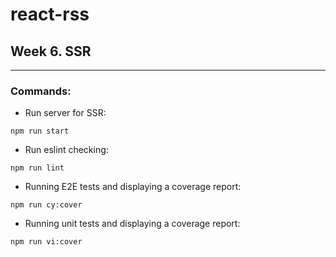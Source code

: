 # react-rss
## Week 6. SSR
---
### Commands:
- Run server for SSR:
```
npm run start
```

- Run eslint checking:
```
npm run lint
```

- Running E2E tests and displaying a coverage report:
```
npm run cy:cover
```

- Running unit tests and displaying a coverage report:
```
npm run vi:cover
```

